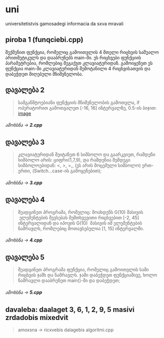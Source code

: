 # uni
universitetistvis gamosadegi informacia da sxva mravali

## piroba 1 (funqciebi.cpp)
შექმენით ფუნქცია, რომელიც გამოითვლის 4 მთელი რიცხვის საშუალო არითმეტიკულს და დააბრუნებს  main-ში. ეს რიცხვები ფუნქციის პარამეტრებია,  რომლებიც შეგაქვთ კლავიატურიდან.   გამოიყენეთ ეს ფუნქცია main-ში კლავიატურიდან შემოტანილი 4 რიცხვისათვის და დაბეჭდეთ მიღებული მნიშვნელობა.

## დავალება 2
> სამგანშტოებიანი ფუნქციის მნიშვნელობის გამოთვლა, if ოპერატორით გამოთვალეთ [-16, 16] ინტერვალზე, 0.5-ის ბიჯით:
[image](https://user-images.githubusercontent.com/102294103/212540822-f6cb7fb0-9400-4477-9a01-44e92b885d13.png)

###### ამოხსნა -> **2.cpp**

## დავალება 3
> კლავიატურიდან შეიტანეთ 6 სიმბოლო და გაარკვიეთ, რამდენი
სიმბოლო არის: ციფრი(1,7,9), და რამდენია შემდეგი
სიმბოლოებიდან: &lt;, &gt;, =,, (ეს არის მოცემული სიმბოლო) ერთ-
ერთი, (Switch…case-ის გამოყენებით);

###### ამოხსნა -> **3.cpp**

## დავალება 4
> შეადგინეთ პროგრამა, რომელიც: მოახდენს G(10) მასივის   ელემენტების შევსებას
შემთხვევითი რიცხვებით [-2, 45] ინტერვალიდან და იპოვის G(10)  მასივის იმ
ელემენტების ნამრავლს, რომლებიც მოთავსებულია [1, 15] ინტერვალში.

###### ამოხსნა -> **4.cpp**

## დავალება 5
> შეადგინეთ პროგრამა ფუნქცია, რომელიც გამოითვლის სამი
რიცხვის ჯამს და ნამრავლს. ჯამი დაბეჭდეთ ფუნქციაშივე,
ხოლო ნამრავლი დააბრუნეთ main()-ში და დაბეჭდეთ;

###### ამოხსნა -> **5.cpp**

## davaleba: daalaget 3, 6, 1, 2, 9, 5 masivi zrdadobis mixedvit
> amoxsna -> ricxvebis dalagebis algoritmi.cpp
